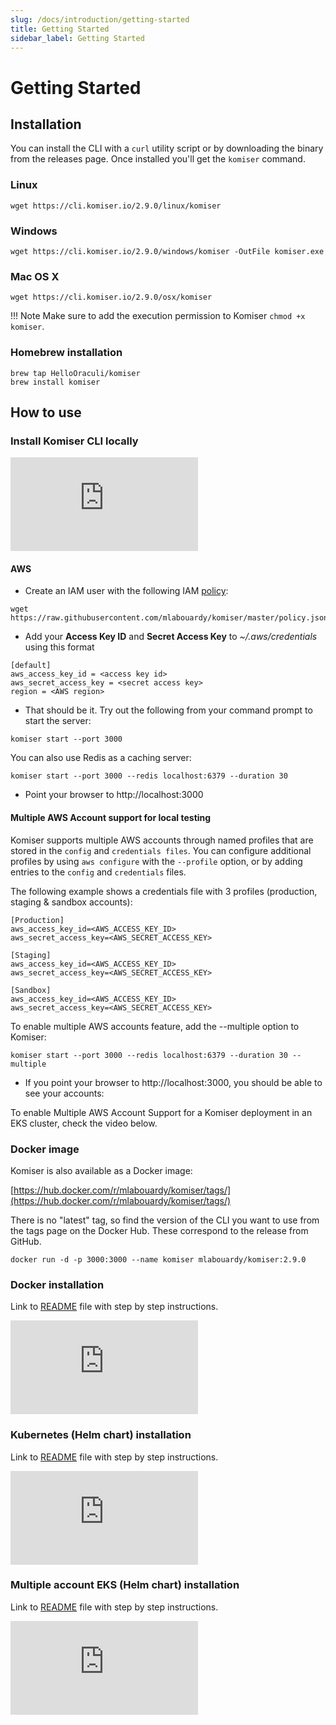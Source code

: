```yaml
---
slug: /docs/introduction/getting-started
title: Getting Started
sidebar_label: Getting Started
---
```

# Getting Started

## Installation

You can install the CLI with a `curl` utility script or by downloading the binary from the releases page. Once installed you'll get the `komiser` command.

### Linux

```
wget https://cli.komiser.io/2.9.0/linux/komiser
```

### Windows

```
wget https://cli.komiser.io/2.9.0/windows/komiser -OutFile komiser.exe
```

### Mac OS X

```
wget https://cli.komiser.io/2.9.0/osx/komiser
```

!!! Note
    Make sure to add the execution permission to Komiser `chmod +x komiser`.


### Homebrew installation

```
brew tap HelloOraculi/komiser
brew install komiser
```

## How to use

### Install Komiser CLI locally

<div style={{
    position: 'relative',
    paddingBottom: '56.25%',
    paddingTop:'30px',
    height:0,
    overflow:'hidden',
  }}>
  <iframe
    src='https://www.youtube.com/embed/1QeHTTZNF4o'
    allowFullScreen
    webkitallowfullscreen="true"
    frameBorder="0"
    style={{
      position: 'absolute',
      top:0,
      left:0,
      width:'100%',
      height:'100%',
    }}
  >
  </iframe>
</div>

#### AWS

* Create an IAM user with the following IAM [policy](https://raw.githubusercontent.com/mlabouardy/komiser/master/policy.json):

```
wget https://raw.githubusercontent.com/mlabouardy/komiser/master/policy.json
```

* Add your **Access Key ID** and **Secret Access Key** to *~/.aws/credentials* using this format

``` 
[default]
aws_access_key_id = <access key id>
aws_secret_access_key = <secret access key>
region = <AWS region>
```

* That should be it. Try out the following from your command prompt to start the server:

```
komiser start --port 3000
```

You can also use Redis as a caching server:

```
komiser start --port 3000 --redis localhost:6379 --duration 30
```

* Point your browser to http://localhost:3000


#### Multiple AWS Account support for local testing
Komiser supports multiple AWS accounts through named profiles that are stored in the `config` and `credentials files`. You can configure additional profiles by using `aws configure` with the `--profile` option, or by adding entries to the `config` and `credentials` files.

The following example shows a credentials file with 3 profiles (production, staging & sandbox accounts):

```
[Production]
aws_access_key_id=<AWS_ACCESS_KEY_ID>
aws_secret_access_key=<AWS_SECRET_ACCESS_KEY>

[Staging]
aws_access_key_id=<AWS_ACCESS_KEY_ID>
aws_secret_access_key=<AWS_SECRET_ACCESS_KEY>

[Sandbox]
aws_access_key_id=<AWS_ACCESS_KEY_ID>
aws_secret_access_key=<AWS_SECRET_ACCESS_KEY>
```

To enable multiple AWS accounts feature, add the --multiple option to Komiser:

```
komiser start --port 3000 --redis localhost:6379 --duration 30 --multiple
```

* If you point your browser to http://localhost:3000, you should be able to see your accounts:

To enable Multiple AWS Account Support for a Komiser deployment in an EKS cluster, check the video below. 

### Docker image 

Komiser is also available as a Docker image:

[https://hub.docker.com/r/mlabouardy/komiser/tags/](https://hub.docker.com/r/mlabouardy/komiser/tags/)

There is no "latest" tag, so find the version of the CLI you want to use from the tags page on the Docker Hub. These correspond to the release from GitHub.

```
docker run -d -p 3000:3000 --name komiser mlabouardy/komiser:2.9.0
```

### Docker installation
Link to [README](https://github.com/mlabouardy/komiser#docker) file with step by step instructions.

<div style={{
    position: 'relative',
    paddingBottom: '56.25%',
    paddingTop:'30px',
    height:0,
    overflow:'hidden',
  }}>
  <iframe
    src='https://www.youtube.com/embed/t6lNdQx9eNg'
    allowFullScreen
    webkitallowfullscreen="true"
    frameBorder="0"
    style={{
      position: 'absolute',
      top:0,
      left:0,
      width:'100%',
      height:'100%',
    }}
  >
  </iframe>
</div>

### Kubernetes (Helm chart) installation
Link to [README](https://github.com/HelloOraculi/helm/blob/master/README.md#configuration-single-aws-account) file with step by step instructions.

<div style={{
    position: 'relative',
    paddingBottom: '56.25%',
    paddingTop:'30px',
    height:0,
    overflow:'hidden',
  }}>
  <iframe
    src='https://www.youtube.com/embed/3J0t-fWHDbs'
    allowFullScreen
    webkitallowfullscreen="true"
    frameBorder="0"
    style={{
      position: 'absolute',
      top:0,
      left:0,
      width:'100%',
      height:'100%',
    }}
  >
  </iframe>
</div>

### Multiple account EKS (Helm chart) installation
Link to [README](https://github.com/HelloOraculi/helm/blob/master/README.md#configuration-multiple-aws-accounts) file with step by step instructions.

<div style={{
    position: 'relative',
    paddingBottom: '56.25%',
    paddingTop:'30px',
    height:0,
    overflow:'hidden',
  }}>
  <iframe
    src='https://www.youtube.com/embed/pYfjHKM1gzw'
    allowFullScreen
    webkitallowfullscreen="true"
    frameBorder="0"
    style={{
      position: 'absolute',
      top:0,
      left:0,
      width:'100%',
      height:'100%',
    }}
  >
  </iframe>
</div>